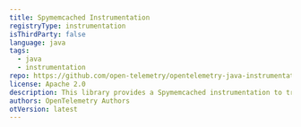 ```yaml
---
title: Spymemcached Instrumentation
registryType: instrumentation
isThirdParty: false
language: java
tags:
  - java
  - instrumentation
repo: https://github.com/open-telemetry/opentelemetry-java-instrumentation/tree/main/instrumentation/spymemcached-2.12
license: Apache 2.0
description: This library provides a Spymemcached instrumentation to track requests through OpenTelemetry.
authors: OpenTelemetry Authors
otVersion: latest
---
```

